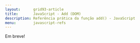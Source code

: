 ```yaml
---
layout:      grid93-article
title:       JavaScript - Add (DOM)
description: Referência prática da função add() - JavaScript
menu:        javascript-refs
---
```



Em breve!